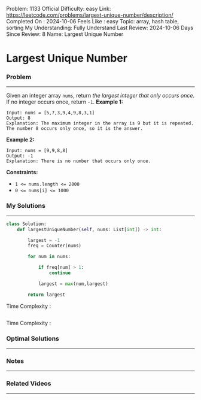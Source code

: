 Problem: 1133
Official Difficulty: easy
Link: https://leetcode.com/problems/largest-unique-number/description/
Completed On : 2024-10-06
Feels Like : easy
Topic: array, hash table, sorting
My Understanding: Fully Understand
Last Review: 2024-10-06
Days Since Review: 8
Name: Largest Unique Number

# Largest Unique Number
### Problem
___
Given an integer array `nums`, return *the largest integer that only occurs once*. If no integer occurs once, return `-1`.
**Example 1:**
```plain text
Input: nums = [5,7,3,9,4,9,8,3,1]
Output: 8
Explanation: The maximum integer in the array is 9 but it is repeated. The number 8 occurs only once, so it is the answer.
```
**Example 2:**
```plain text
Input: nums = [9,9,8,8]
Output: -1
Explanation: There is no number that occurs only once.
```
**Constraints:**
- `1 <= nums.length <= 2000`
- `0 <= nums[i] <= 1000`
### My Solutions
___
```python
class Solution:
    def largestUniqueNumber(self, nums: List[int]) -> int:

        largest = -1
        freq = Counter(nums)

        for num in nums:

            if freq[num] > 1:
                continue

            largest = max(num,largest)

        return largest    
```

Time Complexity :
```python

```

Time Complexity : 
### Optimal Solutions
___

### Notes
___
 
### Related Videos 
___
[]()